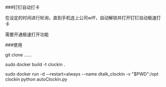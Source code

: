###钉钉自动打卡

在设定的时间进行轮询，直到手机连上公司wiff，自动解锁并打开钉钉自动极速打卡

需要开通极速打开功能

###使用

git clone ......

sudo docker build -t clockin .

sudo docker run -d --restart=always --name dtalk_clockin -v "$PWD":/opt clockin python autoClockin.py
